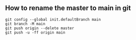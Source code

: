 ## How to rename the master to main  in git



```shell
git config --global init.defaultBranch main
git branch -M main
git push origin --delete master
git push -u -ff origin main
```

